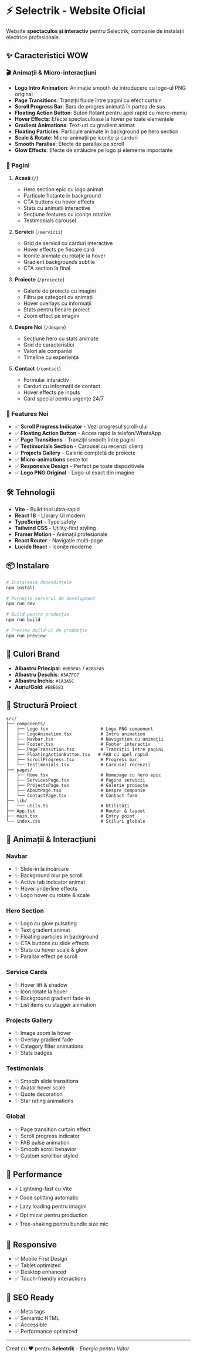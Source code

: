 # ⚡ Selectrik - Website Oficial

Website **spectaculos și interactiv** pentru Selectrik, companie de instalații electrice profesionale.

## ✨ Caracteristici WOW

### 🎬 Animații & Micro-interacțiuni

- **Logo Intro Animation**: Animație smooth de introducere cu logo-ul PNG original
- **Page Transitions**: Tranziții fluide între pagini cu efect curtain
- **Scroll Progress Bar**: Bara de progres animată în partea de sus
- **Floating Action Button**: Buton flotant pentru apel rapid cu micro-meniu
- **Hover Effects**: Efecte spectaculoase la hover pe toate elementele
- **Gradient Animations**: Text-uri cu gradient animat
- **Floating Particles**: Particule animate în background pe hero section
- **Scale & Rotate**: Micro-animații pe iconițe și carduri
- **Smooth Parallax**: Efecte de parallax pe scroll
- **Glow Effects**: Efecte de strălucire pe logo și elemente importante

### 📄 Pagini

1. **Acasă** (`/`) 
   - Hero section epic cu logo animat
   - Particule flotante în background
   - CTA buttons cu hover effects
   - Stats cu animații interactive
   - Secțiune features cu iconițe rotative
   - Testimonials carousel

2. **Servicii** (`/servicii`)
   - Grid de servicii cu carduri interactive
   - Hover effects pe fiecare card
   - Iconițe animate cu rotație la hover
   - Gradient backgrounds subtile
   - CTA section la final

3. **Proiecte** (`/proiecte`)
   - Galerie de proiecte cu imagini
   - Filtru pe categorii cu animații
   - Hover overlays cu informații
   - Stats pentru fiecare proiect
   - Zoom effect pe imagini

4. **Despre Noi** (`/despre`)
   - Secțiune hero cu stats animate
   - Grid de caracteristici
   - Valori ale companiei
   - Timeline cu experiența

5. **Contact** (`/contact`)
   - Formular interactiv
   - Carduri cu informații de contact
   - Hover effects pe inputs
   - Card special pentru urgențe 24/7

### 🎨 Features Noi

- ✅ **Scroll Progress Indicator** - Vezi progresul scroll-ului
- ✅ **Floating Action Button** - Acces rapid la telefon/WhatsApp
- ✅ **Page Transitions** - Tranziții smooth între pagini
- ✅ **Testimonials Section** - Carousel cu recenzii clienți
- ✅ **Projects Gallery** - Galerie completă de proiecte
- ✅ **Micro-animations** peste tot
- ✅ **Responsive Design** - Perfect pe toate dispozitivele
- ✅ **Logo PNG Original** - Logo-ul exact din imagine

## 🛠️ Tehnologii

- **Vite** - Build tool ultra-rapid
- **React 18** - Library UI modern
- **TypeScript** - Type safety
- **Tailwind CSS** - Utility-first styling
- **Framer Motion** - Animații profesionale
- **React Router** - Navigație multi-page
- **Lucide React** - Iconițe moderne

## 📦 Instalare

```bash
# Instalează dependințele
npm install

# Pornește serverul de development
npm run dev

# Build pentru producție
npm run build

# Preview build-ul de producție
npm run preview
```

## 🎨 Culori Brand

- **Albastru Principal**: `#0B5FA5` / `#2B5FA5`
- **Albastru Deschis**: `#3A7FC7`
- **Albastru Închis**: `#1A3A5C`
- **Auriu/Gold**: `#E8E683`

## 📁 Structură Proiect

```
src/
├── components/
│   ├── Logo.tsx                    # Logo PNG component
│   ├── LogoAnimation.tsx           # Intro animation
│   ├── Navbar.tsx                  # Navigation cu animații
│   ├── Footer.tsx                  # Footer interactiv
│   ├── PageTransition.tsx          # Tranziții între pagini
│   ├── FloatingActionButton.tsx   # FAB cu apel rapid
│   ├── ScrollProgress.tsx          # Progress bar
│   └── Testimonials.tsx            # Carousel recenzii
├── pages/
│   ├── Home.tsx                    # Homepage cu hero epic
│   ├── ServicesPage.tsx            # Pagina servicii
│   ├── ProjectsPage.tsx            # Galerie proiecte
│   ├── AboutPage.tsx               # Despre companie
│   └── ContactPage.tsx             # Contact form
├── lib/
│   └── utils.ts                    # Utilități
├── App.tsx                         # Router & layout
├── main.tsx                        # Entry point
└── index.css                       # Stiluri globale
```

## 🌟 Animații & Interacțiuni

### Navbar
- ✨ Slide-in la încărcare
- ✨ Background blur pe scroll
- ✨ Active tab indicator animat
- ✨ Hover underline effects
- ✨ Logo hover cu rotate & scale

### Hero Section
- ✨ Logo cu glow pulsating
- ✨ Text gradient animat
- ✨ Floating particles în background
- ✨ CTA buttons cu slide effects
- ✨ Stats cu hover scale & glow
- ✨ Parallax effect pe scroll

### Service Cards
- ✨ Hover lift & shadow
- ✨ Icon rotate la hover
- ✨ Background gradient fade-in
- ✨ List items cu stagger animation

### Projects Gallery
- ✨ Image zoom la hover
- ✨ Overlay gradient fade
- ✨ Category filter animations
- ✨ Stats badges

### Testimonials
- ✨ Smooth slide transitions
- ✨ Avatar hover scale
- ✨ Quote decoration
- ✨ Star rating animations

### Global
- ✨ Page transition curtain effect
- ✨ Scroll progress indicator
- ✨ FAB pulse animation
- ✨ Smooth scroll behavior
- ✨ Custom scrollbar styled

## 🚀 Performance

- ⚡ Lightning-fast cu Vite
- ⚡ Code splitting automatic
- ⚡ Lazy loading pentru imagini
- ⚡ Optimizat pentru production
- ⚡ Tree-shaking pentru bundle size mic

## 📱 Responsive

- ✅ Mobile First Design
- ✅ Tablet optimized
- ✅ Desktop enhanced
- ✅ Touch-friendly interactions

## 🎯 SEO Ready

- ✅ Meta tags
- ✅ Semantic HTML
- ✅ Accessible
- ✅ Performance optimized

---

Creat cu ❤️ pentru **Selectrik** - *Energie pentru Viitor*


